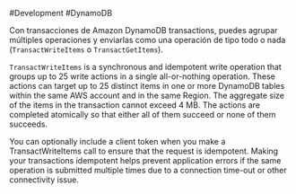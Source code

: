 #Development #DynamoDB 

Con transacciones de Amazon DynamoDB transactions,  puedes agrupar múltiples operaciones y enviarlas como una operación de tipo todo o nada (`TransactWriteItems` o `TransactGetItems`).

`TransactWriteItems` is a synchronous and idempotent write operation that groups up to 25 write actions in a single all-or-nothing operation. These actions can target up to 25 distinct items in one or more DynamoDB tables within the same AWS account and in the same Region. The aggregate size of the items in the transaction cannot exceed 4 MB. The actions are completed atomically so that either all of them succeed or none of them succeeds.

You can optionally include a client token when you make a TransactWriteItems call to ensure that the request is idempotent. Making your transactions idempotent helps prevent application errors if the same operation is submitted multiple times due to a connection time-out or other connectivity issue.